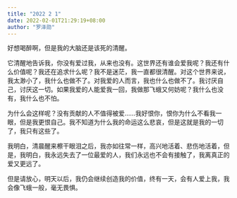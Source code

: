 ```yaml
---
title: "2022 2 1"
date: 2022-02-01T21:29:19+08:00
author: "罗泽勋"
---
```


好想喝醉啊，但是我的大脑还是该死的清醒。

它清醒地告诉我，你没有爱过我，从来也没有。这世界还有谁会爱我呢？我还有什么价值呢？我还在追求什么呢？我不是迷茫，我一直都很清醒。对这个世界来说，我太渺小了，我什么也做不了。对我爱的人而言，我也什么也做不了。我讨厌自己，讨厌这一切。如果我爱的人能爱我一回，我做那飞蛾又何妨呢？我什么也没有，我什么也不怕。

为什么会这样呢？没有贡献的人不值得被爱……我好恨你，恨你为什么不看我一眼，但是我更恨自己。我不知道为什么我的命运这么悲哀，但是这就是我的一切了，我只有这些了。

我明白，清晨醒来檫干眼泪之后，我亦如往常一样，高兴地活着、悲伤地活着，但是，我明白，我永远失去了一位最爱的人，我们永远也不会有接触了，我离真正的爱又更远了。

但是请放心，明天以后，我仍会继续创造我的价值，终有一天，会有人爱上我，我会像飞蛾一般，毫无畏惧。